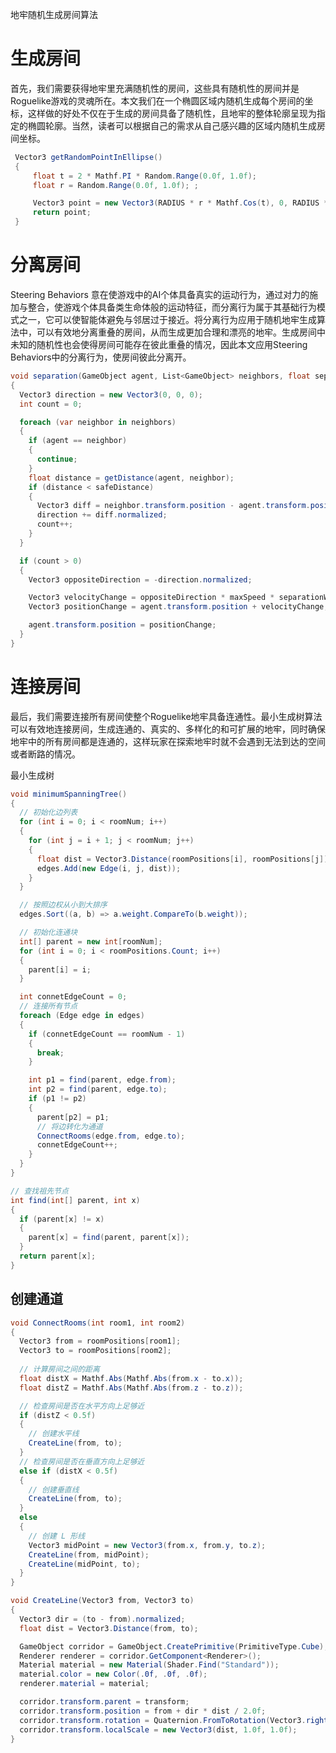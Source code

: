 地牢随机生成房间算法

# 生成房间

首先，我们需要获得地牢里充满随机性的房间，这些具有随机性的房间并是Roguelike游戏的灵魂所在。本文我们在一个椭圆区域内随机生成每个房间的坐标，这样做的好处不仅在于生成的房间具备了随机性，且地牢的整体轮廓呈现为指定的椭圆轮廓。当然，读者可以根据自己的需求从自己感兴趣的区域内随机生成房间坐标。

```c#
 Vector3 getRandomPointInEllipse()
 {
     float t = 2 * Mathf.PI * Random.Range(0.0f, 1.0f);
     float r = Random.Range(0.0f, 1.0f); ;

     Vector3 point = new Vector3(RADIUS * r * Mathf.Cos(t), 0, RADIUS * r * Mathf.Sin(t));
     return point;
 }
```



# 分离房间

Steering Behaviors 意在使游戏中的AI个体具备真实的运动行为，通过对力的施加与整合，使游戏个体具备类生命体般的运动特征，而分离行为属于其基础行为模式之一，它可以使智能体避免与邻居过于接近。将分离行为应用于随机地牢生成算法中，可以有效地分离重叠的房间，从而生成更加合理和漂亮的地牢。生成房间中未知的随机性也会使得房间可能存在彼此重叠的情况，因此本文应用Steering Behaviors中的分离行为，使房间彼此分离开。

```c#
void separation(GameObject agent, List<GameObject> neighbors, float separationWeight)
{
  Vector3 direction = new Vector3(0, 0, 0);
  int count = 0;

  foreach (var neighbor in neighbors)
  {
    if (agent == neighbor)
    {
      continue;
    }
    float distance = getDistance(agent, neighbor);
    if (distance < safeDistance)
    {
      Vector3 diff = neighbor.transform.position - agent.transform.position;
      direction += diff.normalized;
      count++;
    }
  }

  if (count > 0)
  {
    Vector3 oppositeDirection = -direction.normalized;

    Vector3 velocityChange = oppositeDirection * maxSpeed * separationWeight;
    Vector3 positionChange = agent.transform.position + velocityChange;

    agent.transform.position = positionChange;
  }
}
```

# 连接房间

最后，我们需要连接所有房间使整个Roguelike地牢具备连通性。最小生成树算法可以有效地连接房间，生成连通的、真实的、多样化的和可扩展的地牢，同时确保地牢中的所有房间都是连通的，这样玩家在探索地牢时就不会遇到无法到达的空间或者断路的情况。

最小生成树

```c#
void minimumSpanningTree()
{
  // 初始化边列表
  for (int i = 0; i < roomNum; i++)
  {
    for (int j = i + 1; j < roomNum; j++)
    {
      float dist = Vector3.Distance(roomPositions[i], roomPositions[j]);
      edges.Add(new Edge(i, j, dist));
    }
  }

  // 按照边权从小到大排序
  edges.Sort((a, b) => a.weight.CompareTo(b.weight));

  // 初始化连通块
  int[] parent = new int[roomNum];
  for (int i = 0; i < roomPositions.Count; i++)
  {
    parent[i] = i;
  }

  int connetEdgeCount = 0;
  // 连接所有节点
  foreach (Edge edge in edges)
  {
    if (connetEdgeCount == roomNum - 1)
    {
      break;
    }

    int p1 = find(parent, edge.from);
    int p2 = find(parent, edge.to);
    if (p1 != p2)
    {
      parent[p2] = p1;
      // 将边转化为通道
      ConnectRooms(edge.from, edge.to);
      connetEdgeCount++;
    }
  }
}

// 查找祖先节点
int find(int[] parent, int x)
{
  if (parent[x] != x)
  {
    parent[x] = find(parent, parent[x]);
  }
  return parent[x];
}
```

## 创建通道

```c#
void ConnectRooms(int room1, int room2)
{
  Vector3 from = roomPositions[room1];
  Vector3 to = roomPositions[room2];
  
  // 计算房间之间的距离
  float distX = Mathf.Abs(Mathf.Abs(from.x - to.x));
  float distZ = Mathf.Abs(Mathf.Abs(from.z - to.z));

  // 检查房间是否在水平方向上足够近
  if (distZ < 0.5f)
  {
    // 创建水平线
    CreateLine(from, to);
  }
  // 检查房间是否在垂直方向上足够近
  else if (distX < 0.5f)
  {
    // 创建垂直线
    CreateLine(from, to);
  }
  else
  {
    // 创建 L 形线
    Vector3 midPoint = new Vector3(from.x, from.y, to.z);
    CreateLine(from, midPoint);
    CreateLine(midPoint, to);
  }
}

void CreateLine(Vector3 from, Vector3 to)
{
  Vector3 dir = (to - from).normalized;
  float dist = Vector3.Distance(from, to);

  GameObject corridor = GameObject.CreatePrimitive(PrimitiveType.Cube);
  Renderer renderer = corridor.GetComponent<Renderer>();
  Material material = new Material(Shader.Find("Standard"));
  material.color = new Color(.0f, .0f, .0f);
  renderer.material = material;

  corridor.transform.parent = transform;
  corridor.transform.position = from + dir * dist / 2.0f;
  corridor.transform.rotation = Quaternion.FromToRotation(Vector3.right, dir);
  corridor.transform.localScale = new Vector3(dist, 1.0f, 1.0f);
}
```

